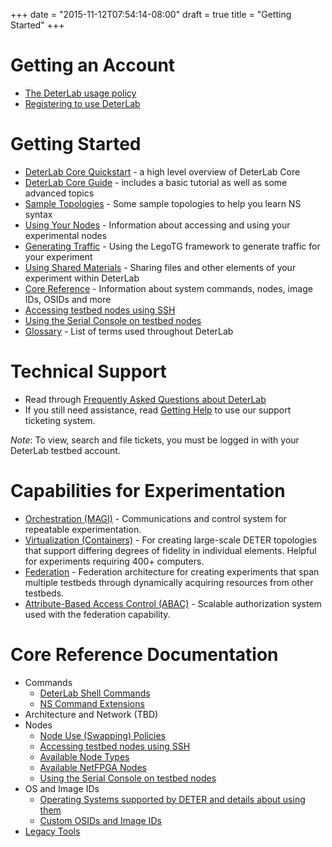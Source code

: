 +++
date = "2015-11-12T07:54:14-08:00"
draft = true
title = "Getting Started"
+++

# Getting an Account

* [The DeterLab usage policy](/Policy)
* [Registering to use DeterLab](/GettingStarted)

# Getting Started

  * [DeterLab Core Quickstart](/CoreQuickstart) - a high level overview of DeterLab Core
  * [DeterLab Core Guide](/CoreGuide) - includes a basic tutorial as well as some advanced topics
  * [Sample Topologies](/Topologies) - Some sample topologies to help you learn NS syntax
  * [Using Your Nodes](/UsingNodes) - Information about accessing and using your experimental nodes
  * [Generating Traffic](/LegoTG) - Using the LegoTG framework to generate traffic for your experiment
  * [Using Shared Materials](/Sharing) - Sharing files and other elements of your experiment within DeterLab
  * [Core Reference](/CoreReference) - Information about system commands, nodes, image IDs, OSIDs and more
  * [Accessing testbed nodes using SSH](/DETERSSH)
  * [Using the Serial Console on testbed nodes](/SerialConsole)
  * [Glossary](/Glossary) - List of terms used throughout DeterLab

# Technical Support

* Read through [Frequently Asked Questions about DeterLab](/FrequentlyAskedQuestions)
* If you still need assistance, read [Getting Help](/GettingHelp) to use our support ticketing system.

*Note*: To view, search and file tickets, you must be logged in with your DeterLab testbed account.

# Capabilities for Experimentation

  * [Orchestration (MAGI)](/OrchestratorQuickstart) - Communications and control system for repeatable experimentation.
  * [Virtualization (Containers)](/ContainersQuickstart) - For creating large-scale  DETER topologies that support differing degrees of fidelity in individual elements. Helpful for experiments requiring 400+ computers. 
  * [Federation](http://fedd.deterlab.net/trac) - Federation architecture for creating experiments that span multiple testbeds through dynamically acquiring resources from other testbeds.
  * [Attribute-Based Access Control (ABAC)](http://abac.deterlab.net/) - Scalable authorization system used with the federation capability.


# Core Reference Documentation

* Commands
  * [DeterLab Shell Commands](/DeterLabCommands)
  * [NS Command Extensions](/nscommands)
* Architecture and Network (TBD)
* Nodes
  * [Node Use (Swapping) Policies](/Swapping)
  * [Accessing testbed nodes using SSH](/DETERSSH)
  * [Available Node Types](/NodeTypes)
  * [Available NetFPGA Nodes](/NetFPGA_nodes)
  * [Using the Serial Console on testbed nodes](/SerialConsole)
* OS and Image IDs
  * [Operating Systems supported by DETER and details about using them](/OSImages)
  * [Custom OSIDs and Image IDs](/CustomOS)
* [Legacy Tools](/LegacyTools)


